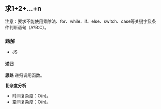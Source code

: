 ## 求1+2+…+n
注意：要求不能使用乘除法、for、while、if、else、switch、case等关键字及条件判断语句（A?B:C）。

### 题解
+ [JS](../codes/js/problems/lcof/64.js)

#### 递归
**思路**
递归调用函数。

**复杂度分析**
+ 时间复杂度：O(n)。
+ 空间复杂度：O(n)。